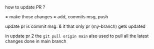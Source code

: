 how to update PR ?

= make those changes
= add, commits msg, push

update pr is commit msg. & it that only pr (my-branch) gets updated 

in update pr 2 the `git pull origin main` also used to pull all the latest changes done in main branch